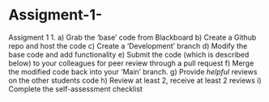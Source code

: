 # Assigment-1-
Assigment 1
1.
a) Grab the ‘base’ code from Blackboard
b) Create a Github repo and host the code
c) Create a ‘Development’ branch
d) Modify the base code and add functionality
e) Submit the code (which is described below) to your colleagues for peer review
through a pull request
f) Merge the modified code back into your ‘Main’ branch.
g) Provide *helpful* reviews on the other students code
h) Review at least 2, receive at least 2 reviews
i) Complete the self-assessment checklist 

